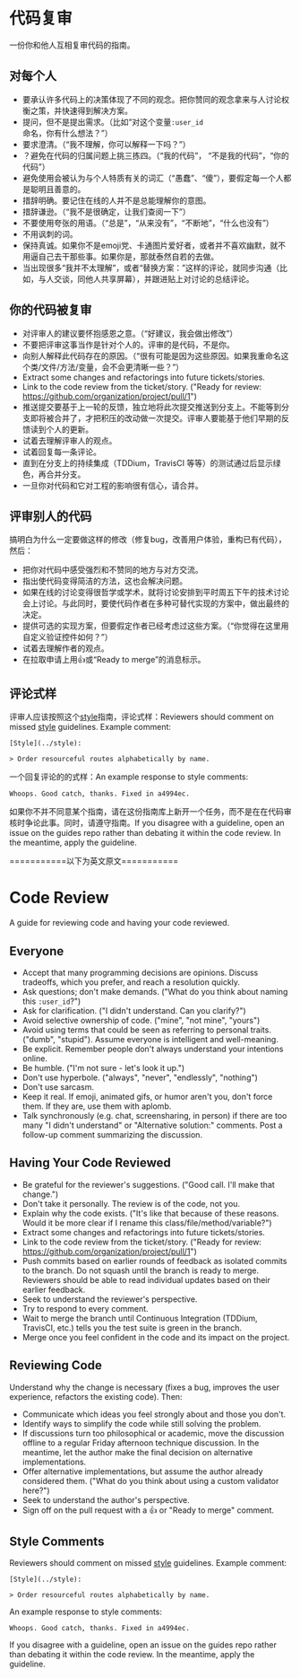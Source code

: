 # 代码复审

一份你和他人互相复审代码的指南。



## 对每个人

- 要承认许多代码上的决策体现了不同的观念。把你赞同的观念拿来与人讨论权衡之策，并快速得到解决方案。
- 提问，但不是提出需求。（比如“对这个变量`:user_id`命名，你有什么想法？”）
- 要求澄清。（“我不理解，你可以解释一下吗？”）
- ？避免在代码的归属问题上挑三拣四。（“我的代码”， “不是我的代码”，“你的代码”）
- 避免使用会被认为与个人特质有关的词汇（“愚蠢”、“傻”），要假定每一个人都是聪明且善意的。
- 措辞明确。要记住在线的人并不是总能理解你的意图。
- 措辞谦逊。（“我不是很确定，让我们查阅一下”）
- 不要使用夸张的用语。（“总是”，“从来没有”，“不断地”，“什么也没有”）
- 不用讽刺的词。
- 保持真诚。如果你不是emoji党、卡通图片爱好者，或者并不喜欢幽默，就不用逼自己去干那些事。如果你是，那就泰然自若的去做。
- 当出现很多“我并不太理解”，或者“替换方案：”这样的评论，就同步沟通（比如，与人交谈，同他人共享屏幕），并跟进贴上对讨论的总结评论。



## 你的代码被复审

- 对评审人的建议要怀抱感恩之意。（“好建议，我会做出修改”）
- 不要把评审这事当作是针对个人的。评审的是代码，不是你。
- 向别人解释此代码存在的原因。（“很有可能是因为这些原因。如果我重命名这个类/文件/方法/变量，会不会更清晰一些？”）
- Extract some changes and refactorings into future tickets/stories.
- Link to the code review from the ticket/story. ("Ready for review:
  https://github.com/organization/project/pull/1")
- 推送提交要基于上一轮的反馈，独立地将此次提交推送到分支上。不能等到分支即将被合并了，才把积压的改动做一次提交。评审人要能基于他们早期的反馈读到个人的更新。
- 试着去理解评审人的观点。
- 试着回复每一条评论。
- 直到在分支上的持续集成（TDDium，TravisCI 等等）的测试通过后显示绿色，再合并分支。
- 一旦你对代码和它对工程的影响很有信心，请合并。



## 评审别人的代码

搞明白为什么一定要做这样的修改（修复bug，改善用户体验，重构已有代码），然后：

- 把你对代码中感受强烈和不赞同的地方与对方交流。
- 指出使代码变得简洁的方法，这也会解决问题。
- 如果在线的讨论变得很哲学或学术，就将讨论安排到平时周五下午的技术讨论会上讨论。与此同时，要使代码作者在多种可替代实现的方案中，做出最终的决定。
- 提供可选的实现方案，但要假定作者已经考虑过这些方案。（“你觉得在这里用自定义验证控件如何？”）
- 试着去理解作者的观点。
- 在拉取申请上用:thumbsup:或“Ready to merge”的消息标示。



## 评论式样

评审人应该按照这个[style](../style)指南，评论式样：Reviewers should comment on missed [style](../style)
guidelines. Example comment:

```
[Style](../style):
```

```
> Order resourceful routes alphabetically by name.
```

一个回复评论的的式样：An example response to style comments:

```
Whoops. Good catch, thanks. Fixed in a4994ec.
```

如果你不并不同意某个指南，请在这份指南库上新开一个任务，而不是在在代码审核时争论此事。同时，请遵守指南。If you disagree with a guideline, open an issue on the guides repo rather than
debating it within the code review. In the meantime, apply the guideline.





===========以下为英文原文===========


Code Review
===========

A guide for reviewing code and having your code reviewed.


Everyone
--------

* Accept that many programming decisions are opinions. Discuss tradeoffs, which
  you prefer, and reach a resolution quickly.
* Ask questions; don't make demands. ("What do you think about naming this
  `:user_id`?")
* Ask for clarification. ("I didn't understand. Can you clarify?")
* Avoid selective ownership of code. ("mine", "not mine", "yours")
* Avoid using terms that could be seen as referring to personal traits. ("dumb",
  "stupid"). Assume everyone is intelligent and well-meaning.
* Be explicit. Remember people don't always understand your intentions online.
* Be humble. ("I'm not sure - let's look it up.")
* Don't use hyperbole. ("always", "never", "endlessly", "nothing")
* Don't use sarcasm.
* Keep it real. If emoji, animated gifs, or humor aren't you, don't force them.
  If they are, use them with aplomb.
* Talk synchronously (e.g. chat, screensharing, in person) if there are too many 
  "I didn't understand" or "Alternative solution:" comments. Post a follow-up 
  comment summarizing the discussion.



Having Your Code Reviewed
-------------------------

* Be grateful for the reviewer's suggestions. ("Good call. I'll make that
  change.")
* Don't take it personally. The review is of the code, not you.
* Explain why the code exists. ("It's like that because of these reasons. Would
  it be more clear if I rename this class/file/method/variable?")
* Extract some changes and refactorings into future tickets/stories.
* Link to the code review from the ticket/story. ("Ready for review:
  https://github.com/organization/project/pull/1")
* Push commits based on earlier rounds of feedback as isolated commits to the
  branch. Do not squash until the branch is ready to merge. Reviewers should be
  able to read individual updates based on their earlier feedback.
* Seek to understand the reviewer's perspective.
* Try to respond to every comment.
* Wait to merge the branch until Continuous Integration (TDDium, TravisCI, etc.)
  tells you the test suite is green in the branch.
* Merge once you feel confident in the code and its impact on the project.



Reviewing Code
--------------

Understand why the change is necessary (fixes a bug, improves the user
experience, refactors the existing code). Then:

* Communicate which ideas you feel strongly about and those you don't.
* Identify ways to simplify the code while still solving the problem.
* If discussions turn too philosophical or academic, move the discussion offline
  to a regular Friday afternoon technique discussion. In the meantime, let the
  author make the final decision on alternative implementations.
* Offer alternative implementations, but assume the author already considered
  them. ("What do you think about using a custom validator here?")
* Seek to understand the author's perspective.
* Sign off on the pull request with a :thumbsup: or "Ready to merge" comment.



Style Comments
--------------

Reviewers should comment on missed [style](../style)
guidelines. Example comment:

    [Style](../style):

    > Order resourceful routes alphabetically by name.

An example response to style comments:

    Whoops. Good catch, thanks. Fixed in a4994ec.

If you disagree with a guideline, open an issue on the guides repo rather than
debating it within the code review. In the meantime, apply the guideline.
